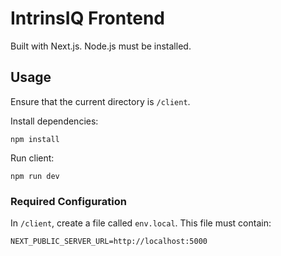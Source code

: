 # IntrinsIQ Frontend
Built with Next.js. Node.js must be installed.

## Usage
Ensure that the current directory is `/client`.

Install dependencies:
```
npm install
```

Run client:
```
npm run dev
```

### Required Configuration
In `/client`, create a file called `env.local`. This file must contain:
```
NEXT_PUBLIC_SERVER_URL=http://localhost:5000
```

